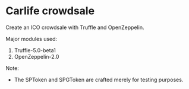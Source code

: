 # Carlife crowdsale

Create an ICO crowdsale with Truffle and OpenZeppelin.

Major modules used:

1.  Truffle-5.0-beta1
2.  OpenZeppelin-2.0

Note:

- The SPToken and SPGToken are crafted merely for testing purposes.

